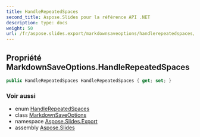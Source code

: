 ```yaml
---
title: HandleRepeatedSpaces
second_title: Aspose.Slides pour la référence API .NET
description: type: docs
weight: 50
url: /fr/aspose.slides.export/markdownsaveoptions/handlerepeatedspaces/
---
```


## Propriété MarkdownSaveOptions.HandleRepeatedSpaces

```csharp
public HandleRepeatedSpaces HandleRepeatedSpaces { get; set; }
```

### Voir aussi

* enum [HandleRepeatedSpaces](../../handlerepeatedspaces)
* class [MarkdownSaveOptions](../../markdownsaveoptions)
* namespace [Aspose.Slides.Export](../../markdownsaveoptions)
* assembly [Aspose.Slides](../../../)

<!-- NE PAS ÉDITER : généré par xmldocmd pour Aspose.Slides.dll -->
